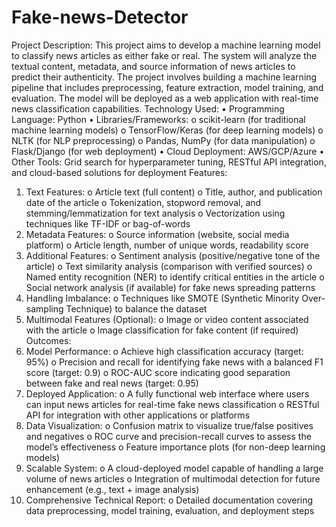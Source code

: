 # Fake-news-Detector

Project Description: 
This project aims to develop a machine learning model to classify news articles 
as either fake or real. The system will analyze the textual content, metadata, 
and source information of news articles to predict their authenticity. The 
project involves building a machine learning pipeline that includes 
preprocessing, feature extraction, model training, and evaluation. The model 
will be deployed as a web application with real-time news classification 
capabilities. 
Technology Used: 
• Programming Language: Python 
• Libraries/Frameworks: 
o scikit-learn (for traditional machine learning models) 
o TensorFlow/Keras (for deep learning models) 
o NLTK (for NLP preprocessing) 
o Pandas, NumPy (for data manipulation) 
o Flask/Django (for web deployment) 
• Cloud Deployment: AWS/GCP/Azure 
• Other Tools: Grid search for hyperparameter tuning, RESTful API 
integration, and cloud-based solutions for deployment 
Features: 
1. Text Features: 
o Article text (full content) 
o Title, author, and publication date of the article 
o Tokenization, stopword removal, and stemming/lemmatization for 
text analysis 
o Vectorization using techniques like TF-IDF or bag-of-words 
2. Metadata Features: 
o Source information (website, social media platform) 
o Article length, number of unique words, readability score 
3. Additional Features: 
o Sentiment analysis (positive/negative tone of the article) 
o Text similarity analysis (comparison with verified sources) 
o Named entity recognition (NER) to identify critical entities in the 
article 
o Social network analysis (if available) for fake news spreading 
patterns 
4. Handling Imbalance: 
o Techniques like SMOTE (Synthetic Minority Over-sampling 
Technique) to balance the dataset 
5. Multimodal Features (Optional): 
o Image or video content associated with the article 
o Image classification for fake content (if required) 
Outcomes: 
1. Model Performance: 
o Achieve high classification accuracy (target: 95%) 
o Precision and recall for identifying fake news with a balanced F1
score (target: 0.9) 
o ROC-AUC score indicating good separation between fake and real 
news (target: 0.95) 
2. Deployed Application: 
o A fully functional web interface where users can input news 
articles for real-time fake news classification 
o RESTful API for integration with other applications or platforms 
3. Data Visualization: 
o Confusion matrix to visualize true/false positives and negatives 
o ROC curve and precision-recall curves to assess the model’s 
effectiveness 
o Feature importance plots (for non-deep learning models) 
4. Scalable System: 
o A cloud-deployed model capable of handling a large volume of 
news articles 
o Integration of multimodal detection for future enhancement (e.g., 
text + image analysis) 
5. Comprehensive Technical Report: 
o Detailed documentation covering data preprocessing, model 
training, evaluation, and deployment steps
